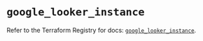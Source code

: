 # `google_looker_instance`

Refer to the Terraform Registry for docs: [`google_looker_instance`](https://registry.terraform.io/providers/hashicorp/google-beta/6.11.0/docs/resources/google_looker_instance).
